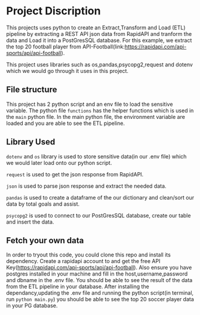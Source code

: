 # Project Discription

This projects uses python to create an Extract,Transform and Load (ETL) pipeline by extracting a REST API json data from RapidAPI and tranform the data and Load it into a PostGresSQL database. For this example, we extract the top 20 football player from API-Football(link:https://rapidapi.com/api-sports/api/api-football).

This project uses libraries such as os,pandas,psycopg2,request and dotenv which we would go through it uses in this project.

## File structure

This project has 2 python script and an env file to load the sensitive variable. The python file `functions` has the helper functions which is used in the `main` python file. In the main python file, the environment variable are loaded and you are able to see the ETL pipeline.

## Library Used

`dotenv` and `os` library is used to store sensitive data(in our .env file) which we would later load onto our python script.

`request` is used to get the json response from RapidAPI.

`json` is used to parse json response and extract the needed data.

`pandas` is used to create a dataframe of the our dictionary and clean/sort our data by total goals and assist.

`psycopg2` is used to connect to our PostGresSQL database, create our table and insert the data.

## Fetch your own data

In order to tryout this code, you could clone this repo and install its dependency. Create a rapidapi account to and get the free API Key(https://rapidapi.com/api-sports/api/api-football). Also ensure you have postgres installed in your machine and fill in the host,username,password and dbname in the .env file. You should be able to see the result of the data from the ETL pipeline in your database. After installing the dependancy,updating the .env file and running the python script(in terminal, run `python main.py`) you should be able to see the top 20 soccer player data in your PG database.

